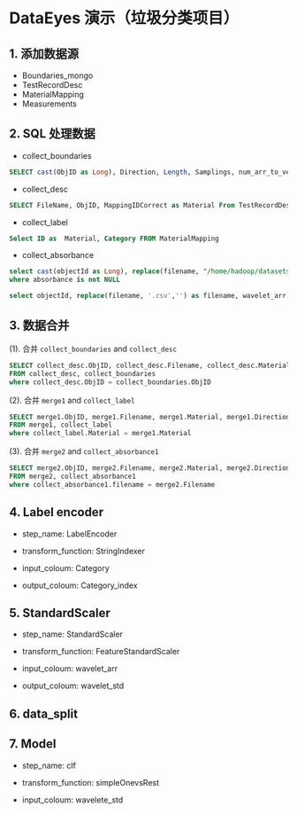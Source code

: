 # DataEyes 演示（垃圾分类项目）

## 1. 添加数据源
- Boundaries_mongo
- TestRecordDesc
- MaterialMapping
- Measurements
## 2. SQL 处理数据
- collect_boundaries
```sql
SELECT cast(ObjID as Long), Direction, Length, Samplings, num_arr_to_vec(Samplings) as hello from boundaries
```

- collect_desc

```sql
SELECT FileName, ObjID, MappingIDCorrect as Material From TestRecordDesc
```

- collect_label

```sql
Select ID as  Material, Category FROM MaterialMapping
```

- collect_absorbance

```sql
select cast(objectId as Long), replace(filename, "/home/hadoop/datasets/garbage_classification/TestRecords/", "") as filename, wavelet_db4(absorbance) as wavelet_arr from Measurements
where absorbance is not NULL
```

```sql
select objectId, replace(filename, '.csv','') as filename, wavelet_arr from  collect_absorbance
```

## 3. 数据合并

(1). 合并 `collect_boundaries`  and  `collect_desc`

```sql
SELECT collect_desc.ObjID, collect_desc.Filename, collect_desc.Material, collect_boundaries.Direction, collect_boundaries.Length, collect_boundaries.Samplings
FROM collect_desc, collect_boundaries
where collect_desc.ObjID = collect_boundaries.ObjID
```

(2). 合并 `merge1`  and  `collect_label`

```sql
SELECT merge1.ObjID, merge1.Filename, merge1.Material, merge1.Direction, merge1.Length, merge1.Samplings, collect_label.Category
FROM merge1, collect_label
where collect_label.Material = merge1.Material
```

(3). 合并 `merge2` and `collect_absorbance1`

```sql
SELECT merge2.ObjID, merge2.Filename, merge2.Material, merge2.Direction, merge2.Length, merge2.Samplings, merge2.Category, num_arr_to_vec(collect_absorbance1.wavelet_arr) as wavelet_arr
FROM merge2, collect_absorbance1
where collect_absorbance1.filename = merge2.Filename
```

## 4. Label encoder

- step_name:  LabelEncoder

- transform_function:  StringIndexer
- input_coloum: Category
- output_coloum: Category_index

## 5. StandardScaler

- step_name:  StandardScaler

- transform_function:  FeatureStandardScaler
- input_coloum: wavelet_arr
- output_coloum: wavelet_std

## 6. data_split

## 7. Model

- step_name:  clf

- transform_function:  simpleOnevsRest

- input_coloum:  wavelete_std
